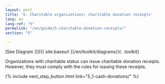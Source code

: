 ```yaml
---
layout: post
title: '5. Charitable organizations: charitable donation receipts'
lang: en
lang-ref: "5"
permalink: "/en/guide/5-charitable-donation-receipts/"
section: "5"

---
```

[See Diagram 2]({{ site.baseurl }}/en/toolkit/diagrams/){: .toolkit}

Organizations with charitable status can issue charitable donation receipts. However, they must comply with the rules for issuing these receipts.

{% include next_step_button.html link="5_1-cash-donations/" %}